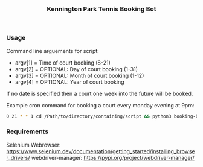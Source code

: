 <div id="top"></div>


<!-- ABOUT THE PROJECT -->

<h3 align="center">Kennington Park Tennis Booking Bot</h3> 
<br />

### Usage

Command line arguements for script:<br />
  - argv[1] = Time of court booking (8-21) <br />
  - argv[2] = OPTIONAL: Day of court booking (1-31) <br />
  - argv[3] = OPTIONAL: Month of court booking (1-12) <br />
  - argv[4] = OPTIONAL: Year of court booking <br />

If no date is specified then a court one week into the future will be booked. 

Example cron command for booking a court every monday evening at 9pm: 
   ```sh
   0 21 * * 1 cd /Path/to/directory/containing/script && python3 booking-bot-script.py 21
   ```

### Requirements

Selenium Webrowser: https://www.selenium.dev/documentation/getting_started/installing_browser_drivers/
webdriver-manager: https://pypi.org/project/webdriver-manager/

